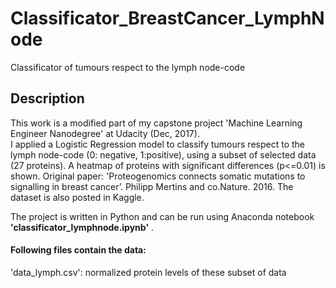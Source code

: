 # Classificator_BreastCancer_LymphNode
Classificator of tumours respect to the lymph node-code

## Description
This work is a modified part of my capstone project 'Machine Learning Engineer Nanodegree' at Udacity (Dec, 2017).                         
I applied a Logistic Regression model to classify tumours respect to the lymph node-code (0: negative, 1:positive),
using a subset of selected data (27 proteins).
A heatmap of proteins with significant differences (p<=0.01) is shown.
Original paper: 'Proteogenomics connects somatic mutations to signalling in breast cancer’. Philipp Mertins and co.Nature. 2016.
The dataset is also posted in Kaggle.

The project is written in Python and can be run using Anaconda notebook **'classificator_lymphnode.ipynb'** . 

#### Following files contain the data:
'data_lymph.csv': normalized protein levels of these subset of data                                                           
 



